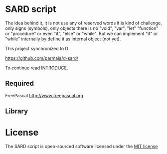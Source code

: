 SARD script
==================

The idea behind it, it is not use any of reserved words it is kind of challenge, only signs (symbols), only objects there is no "void", "var", "let" "function" or "procedure" or even "if", "else" or "while".
But we can implement "if" or "while" internally by define it as internal object (not yet).

This project synchronized to D

https://github.com/parmaja/d-sard/

To continue read [INTRODUCE](./INTRODUCE.md).

Required
--------

FreePascal http://www.freepascal.org

Library
--------

License
=======

The SARD script is open-sourced software licensed under the [MIT license](http://opensource.org/licenses/MIT)
